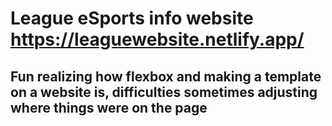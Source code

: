 # League eSports info website https://leaguewebsite.netlify.app/
## Fun realizing how flexbox and making a template on a website is, difficulties sometimes adjusting where things were on the page
